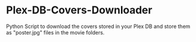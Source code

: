 # Plex-DB-Covers-Downloader
Python Script to download the covers stored in your Plex DB and store them as "poster.jpg" files in the movie folders.
